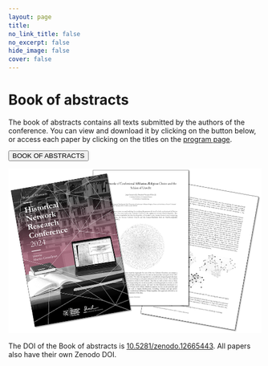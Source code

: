 ```yaml
---
layout: page
title: 
no_link_title: false 
no_excerpt: false 
hide_image: false
cover: false
---
```


# Book of abstracts

The book of abstracts contains all texts submitted by the authors of the conference. 
You can view and download it by clicking on the button below, or access each paper by clicking on the titles on the [program page](https://historicalnetworkresearch.github.io/lausanne/program/).

<button class="button button1" onclick="window.location.href='https://doi.org/10.5281/zenodo.12532492';">BOOK OF ABSTRACTS</button>

<a href="https://doi.org/10.5281/zenodo.12532492"><img src="https://raw.githubusercontent.com/historicalnetworkresearch/lausanne/master/img/bookofabstracts.png" style="width:600px"></a>

The DOI of the Book of abstracts is [10.5281/zenodo.12665443](https://doi.org/10.5281/zenodo.12665443). All papers also have their own Zenodo DOI.
